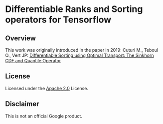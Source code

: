 # Differentiable Ranks and Sorting operators for Tensorflow

## Overview

This work was originally introduced in the paper in 2019:
Cuturi M., Teboul O., Vert JP: [Differentiable Sorting using Optimal Transport:
The Sinkhorn CDF and Quantile Operator](https://arxiv.org/pdf/1905.11885.pdf)

## License

Licensed under the
[Apache 2.0](https://github.com/google-research/google-research/blob/master/LICENSE)
License.

## Disclaimer

This is not an official Google product.

